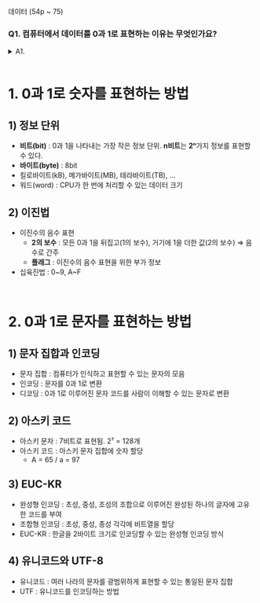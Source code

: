 데이터 (54p ~ 75)

### Q1. 컴퓨터에서 데이터를 0과 1로 표현하는 이유는 무엇인가요?
<details>
<summary>A1.</summary>
<div markdown="1">
컴퓨터는 전기 신호의 ON/OFF 상태를 기반으로 작동하기 때문에 데이터를 0과 1로 표현합니다. 0은 OFF 상태, 1은 ON 상태를 나타냅니다. 이러한 방식은 안정적이고 오류에 강한 시스템을 제공하며, 이진법을 사용해 숫자, 문자, 심지어 이미지와 같은 복잡한 데이터를 효과적으로 표현할 수 있습니다. 예를 들어, 8개의 비트로 구성된 1바이트는 2⁸개의 값을 나타낼 수 있어, 다양한 정보를 처리할 수 있습니다.
</div>
</details>

<br>

# 1. 0과 1로 숫자를 표현하는 방법

## 1) 정보 단위

- **비트(bit)** : 0과 1을 나타내는 가장 작은 정보 단위. **n비트**는 **2ⁿ**가지 정보를 표현할 수 있다.
- **바이트(byte)** : 8bit
- 킬로바이트(kB), 메가바이트(MB), 테라바이트(TB), …
- 워드(word) : CPU가 한 번에 처리할 수 있는 데이터 크기

## 2) 이진법

- 이진수의 음수 표현
    - **2의 보수** : 모든 0과 1을 뒤집고(1의 보수), 거기에 1을 더한 값(2의 보수) ⇒ 음수로 간주
    - **플래그** : 이진수의 음수 표현을 위한 부가 정보
- 십육진법 : 0~9, A~F

<br>

# 2. 0과 1로 문자를 표현하는 방법

## 1) 문자 집합과 인코딩

- 문자 집합 : 컴퓨터가 인식하고 표현할 수 있는 문자의 모음
- 인코딩 : 문자를 0과 1로 변환
- 디코딩 : 0과 1로 이루어진 문자 코드를 사람이 이해할 수 있는 문자로 변환

## 2) 아스키 코드

- 아스키 문자 : 7비트로 표현됨. 2⁷ = 128개
- 아스키 코드 : 아스키 문자 집합에 숫자 할당
    - A = 65 / a = 97

## 3) EUC-KR

- 완성형 인코딩 : 초성, 중성, 조성의 조합으로 이루어진 완성된 하나의 글자에 고유한 코드를 부여
- 조합형 인코딩 : 초성, 중성, 종성 각각에 비트열을 할당
- EUC-KR : 한글을 2바이트 크기로 인코딩할 수 있는 완성형 인코딩 방식

## 4) 유니코드와 UTF-8

- 유니코드 : 여러 나라의 문자를 광범위하게 표현할 수 있는 통일된 문자 집합
- UTF : 유니코드를 인코딩하는 방법